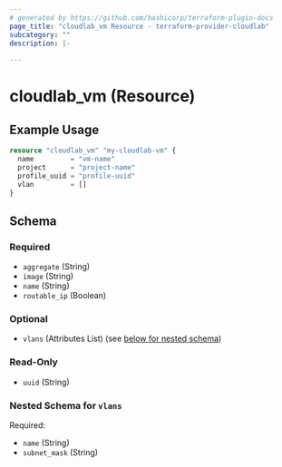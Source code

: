 ```yaml
---
# generated by https://github.com/hashicorp/terraform-plugin-docs
page_title: "cloudlab_vm Resource - terraform-provider-cloudlab"
subcategory: ""
description: |-
  
---
```


# cloudlab_vm (Resource)



## Example Usage

```terraform
resource "cloudlab_vm" "my-cloudlab-vm" {
  name         = "vm-name"
  project      = "project-name"
  profile_uuid = "profile-uuid"
  vlan         = []
}
```

<!-- schema generated by tfplugindocs -->
## Schema

### Required

- `aggregate` (String)
- `image` (String)
- `name` (String)
- `routable_ip` (Boolean)

### Optional

- `vlans` (Attributes List) (see [below for nested schema](#nestedatt--vlans))

### Read-Only

- `uuid` (String)

<a id="nestedatt--vlans"></a>
### Nested Schema for `vlans`

Required:

- `name` (String)
- `subnet_mask` (String)
